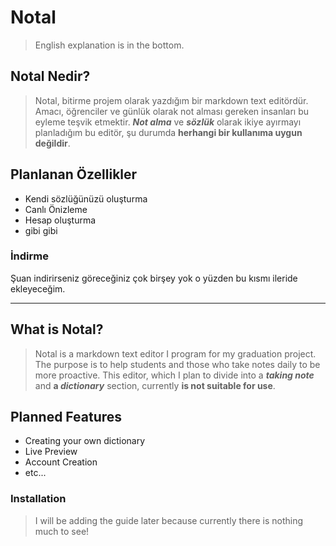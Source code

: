 # Notal
> English explanation is in the bottom.

## Notal Nedir? 
> Notal, bitirme projem olarak yazdığım bir markdown text editördür. Amacı, öğrenciler ve günlük olarak not alması gereken insanları bu eyleme teşvik etmektir.
> **_Not alma_** ve **_sözlük_** olarak ikiye ayırmayı planladığım bu editör, şu durumda **herhangi bir kullanıma uygun değildir**.

## Planlanan Özellikler
- Kendi sözlüğünüzü oluşturma
- Canlı Önizleme
- Hesap oluşturma
- gibi gibi

### İndirme
Şuan indirirseniz göreceğiniz çok birşey yok o yüzden bu kısmı ileride ekleyeceğim.

---

## What is Notal?
> Notal is a markdown text editor I program for my graduation project. The purpose is to help students and those who take notes daily to be more proactive.
> This editor, which I plan to divide into a **_taking note_** and **a _dictionary_** section, currently **is not suitable for use**.

## Planned Features
- Creating your own dictionary
- Live Preview
- Account Creation
- etc...

### Installation
> I will be adding the guide later because currently there is nothing much to see!
